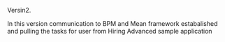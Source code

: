 Versin2.

In this version communication to BPM and Mean framework estabalished
and pulling the tasks for user from Hiring Advanced sample application
